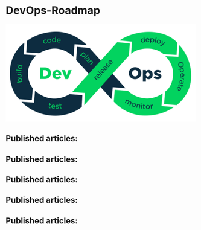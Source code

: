 # DevOps-Roadmap

<p align="center">
 <img alt="DevOps Logo" src="image/DevOps.png">
</p>

## Published articles:

## Published articles:

## Published articles:

## Published articles:

## Published articles:
